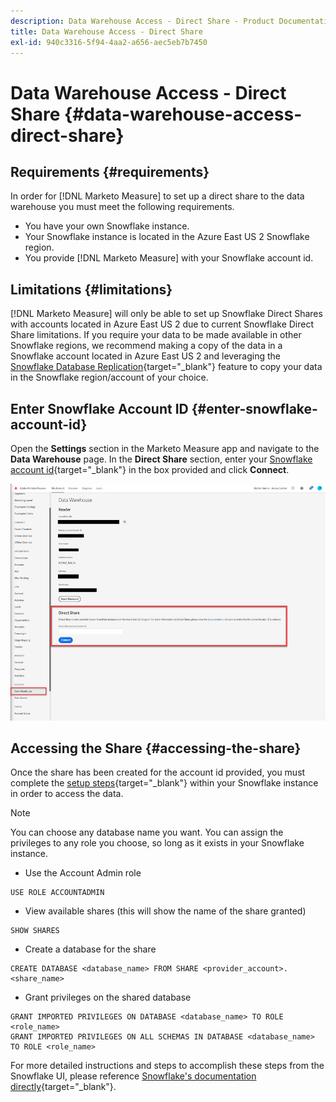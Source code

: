 ```yaml
---
description: Data Warehouse Access - Direct Share - Product Documentation
title: Data Warehouse Access - Direct Share
exl-id: 940c3316-5f94-4aa2-a656-aec5eb7b7450
---
```

# Data Warehouse Access - Direct Share {#data-warehouse-access-direct-share}

## Requirements {#requirements}

In order for [!DNL Marketo Measure] to set up a direct share to the data warehouse you must meet the following requirements.

* You have your own Snowflake instance.
* Your Snowflake instance is located in the Azure East US 2 Snowflake region.
* You provide [!DNL Marketo Measure] with your Snowflake account id.

## Limitations {#limitations}

[!DNL Marketo Measure] will only be able to set up Snowflake Direct Shares with accounts located in Azure East US 2 due to current Snowflake Direct Share limitations. If you require your data to be made available in other Snowflake regions, we recommend making a copy of the data in a Snowflake account located in Azure East US 2 and leveraging the [Snowflake Database Replication](https://docs.snowflake.com/en/user-guide/database-replication-intro.html){target="_blank"} feature to copy your data in the Snowflake region/account of your choice.

## Enter Snowflake Account ID {#enter-snowflake-account-id}

Open the **Settings** section in the Marketo Measure app and navigate to the **Data Warehouse** page. In the **Direct Share** section, enter your [Snowflake account id](https://docs.snowflake.com/en/user-guide/admin-account-identifier.html){target="_blank"} in the box provided and click **Connect**.

![](assets/data-warehouse-access-direct-share-1.png)

## Accessing the Share {#accessing-the-share}

Once the share has been created for the account id provided, you must complete the [setup steps](https://docs.snowflake.com/en/user-guide/data-share-consumers.html){target="_blank"} within your Snowflake instance in order to access the data.

>[!NOTE]
>
>You can choose any database name you want. You can assign the privileges to any role you choose, so long as it exists in your Snowflake instance.

* Use the Account Admin role

```
USE ROLE ACCOUNTADMIN
```

* View available shares (this will show the name of the share granted)

```
SHOW SHARES
```

* Create a database for the share

```
CREATE DATABASE <database_name> FROM SHARE <provider_account>.<share_name>
```

* Grant privileges on the shared database

```
GRANT IMPORTED PRIVILEGES ON DATABASE <database_name> TO ROLE <role_name>
GRANT IMPORTED PRIVILEGES ON ALL SCHEMAS IN DATABASE <database_name> TO ROLE <role_name>
```

For more detailed instructions and steps to accomplish these steps from the Snowflake UI, please reference [Snowflake's documentation directly](https://docs.snowflake.com/en/user-guide/data-share-consumers.html){target="_blank"}.
